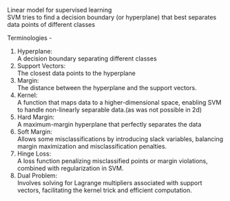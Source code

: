 Linear model for supervised learning   
SVM tries to find a decision boundary (or hyperplane) 
that best separates data points of different classes 

Terminologies -   
1. Hyperplane:  
A decision boundary separating different classes 
2. Support Vectors:  
The closest data points to the hyperplane 
3. Margin:  
The distance between the hyperplane and the 
support vectors. 
4. Kernel:  
A function that maps data to a higher-dimensional 
space, enabling SVM to handle non-linearly 
separable data.(as was not possible in 2d)
5. Hard Margin:  
A maximum-margin hyperplane that perfectly 
separates the data 
6. Soft Margin:  
Allows some misclassifications by introducing 
slack variables, balancing margin maximization and 
misclassification penalties. 
7. Hinge Loss:  
A loss function penalizing misclassified points or 
margin violations, combined with regularization in 
SVM. 
8. Dual Problem:  
Involves solving for Lagrange multipliers associated 
with support vectors, facilitating the kernel trick 
and efficient computation. 